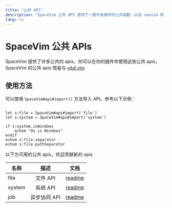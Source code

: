 ```yaml
---
title: "公共 API"
description: "SpaceVim 公共 API 提供了一套开发插件的公共函数，以及 neovim 和 vim 的兼容组件"
lang: cn
---
```


# SpaceVim 公共 APIs

SpaceVim 提供了许多公共的 apis，你可以在你的插件中使用这些公共 apis，SpaceVim 的公共 apis 借鉴与 [vital.vim](https://github.com/vim-jp/vital.vim)

## 使用方法

可以使用 `SpaceVim#api#import()` 方法导入 API。参考以下示例：

```viml

let s:file = SpaceVim#api#import('file')
let s:system = SpaceVim#api#import('system')

if s:system.isWindows
    echom "Os is Windows"
endif
echom s:file.separator
echom s:file.pathSeparator
```

以下为可用的公共 apis，欢迎贡献新的 apis

<!-- SpaceVim api cn list start -->

名称 | 描述 | 文档
----- |:----:| -------
file  | 文件 API | [readme](https://spacevim.org/cn/api/file)
system | 系统 API | [readme](https://spacevim.org/cn/api/system)
job | 异步协同 API | [readme](https://spacevim.org/cn/api/job)

<!-- SpaceVim api cn list end -->

